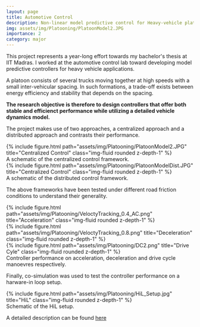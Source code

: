 ```yaml
---
layout: page
title: Automotive Control
description: Non-linear model predictive control for Heavy-vehicle platooning.
img: assets/img/Platooning/PlatoonModel2.JPG
importance: 2
category: major
---
```


This project represents a year-long effort towards my bachelor's thesis at IIT Madras. I worked at the automotive control lab toward developing model predictive controllers for heavy vehicle applications.

A platoon consists of several trucks moving together at high speeds with a small inter-vehicular spacing. In such formations, a trade-off exists between energy efficiency and stability that depends on the spacing.

<b>The research objective is therefore to design controllers that offer both stable and efficienct performance while utilizing a detailed vehicle dynamics model.</b>

The project makes use of two approaches, a centralized approach and a distributed approach and contrasts their performance. 

<div class="row">
    <div class="col-sm mt-3 mt-md-0">
        {% include figure.html path="assets/img/Platooning/PlatoonModel2.JPG" title="Centralized Control" class="img-fluid rounded z-depth-1" %}
    </div>
</div>
<div class="caption">
    A schematic of the centralized control framework.
</div>


<div class="row">
    <div class="col-sm mt-3 mt-md-0">
        {% include figure.html path="assets/img/Platooning/PlatoonModelDist.JPG" title="Centralized Control" class="img-fluid rounded z-depth-1" %}
    </div>
</div>
<div class="caption">
    A schematic of the distributed control framework.
</div>

The above frameworks have been tested under different road friction conditions to understand their generality. 

<div class="row">
    <div class="col-sm mt-3 mt-md-0">
        {% include figure.html path="assets/img/Platooning/VeloctyTracking_0.4_AC.png" title="Acceleration" class="img-fluid rounded z-depth-1" %}
    </div>
    <div class="col-sm mt-3 mt-md-0">
        {% include figure.html path="assets/img/Platooning/VeloctyTracking_0.8.png" title="Deceleration" class="img-fluid rounded z-depth-1" %}
    </div>
    <div class="col-sm mt-3 mt-md-0">
        {% include figure.html path="assets/img/Platooning/DC2.png" title="Drive Cyle" class="img-fluid rounded z-depth-1" %}
    </div>
</div>
<div class="caption">
Controller performance on acceleration, deceleration and drive cycle manoevres respectively. 
</div>

Finally, co-simulation was used to test the controller performance on a harware-in loop setup.

<div class="row">
    <div class="col-sm mt-3 mt-md-0">
        {% include figure.html path="assets/img/Platooning/HiL_Setup.jpg" title="HiL" class="img-fluid rounded z-depth-1" %}
    </div>
</div>
<div class="caption">
    Schematic of the HiL setup.
</div>


A detailed description can be found <a href="https://ieeexplore.ieee.org/document/10178412" >here</a>